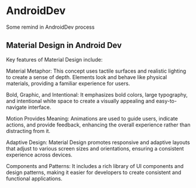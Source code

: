 # AndroidDev
Some remind in AndroidDev process

## Material Design in Android Dev
Key features of Material Design include:

Material Metaphor: This concept uses tactile surfaces and realistic lighting to create a sense of depth. Elements look and behave like physical materials, providing a familiar experience for users.

Bold, Graphic, and Intentional: It emphasizes bold colors, large typography, and intentional white space to create a visually appealing and easy-to-navigate interface.

Motion Provides Meaning: Animations are used to guide users, indicate actions, and provide feedback, enhancing the overall experience rather than distracting from it.

Adaptive Design: Material Design promotes responsive and adaptive layouts that adjust to various screen sizes and orientations, ensuring a consistent experience across devices.

Components and Patterns: It includes a rich library of UI components and design patterns, making it easier for developers to create consistent and functional applications.
